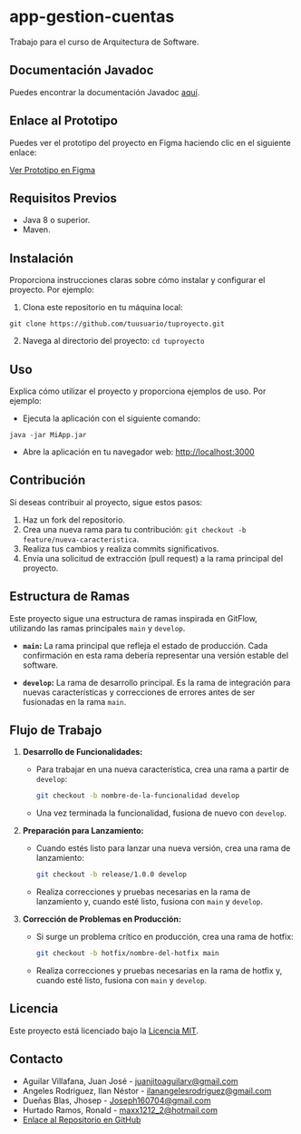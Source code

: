 # app-gestion-cuentas

Trabajo para el curso de Arquitectura de Software.

## Documentación Javadoc

Puedes encontrar la documentación Javadoc [aquí](app-gestion-cuentas).

## Enlace al Prototipo

Puedes ver el prototipo del proyecto en Figma haciendo clic en el siguiente enlace:

[Ver Prototipo en Figma](https://www.figma.com/file/JfoVSL9LVqCq5h5YedZwvh/AS_Aguilar-Angeles-Due%C3%B1as-Hurtado?type=design&node-id=1%3A6&mode=design&t=ZGCmtxFeZnJDvhjC-1)

## Requisitos Previos

- Java 8 o superior.
- Maven.

## Instalación

Proporciona instrucciones claras sobre cómo instalar y configurar el proyecto. Por ejemplo:

1. Clona este repositorio en tu máquina local:

`git clone https://github.com/tuusuario/tuproyecto.git`

2. Navega al directorio del proyecto:
`cd tuproyecto`

## Uso

Explica cómo utilizar el proyecto y proporciona ejemplos de uso. Por ejemplo:

- Ejecuta la aplicación con el siguiente comando:

``java -jar MiApp.jar``


- Abre la aplicación en tu navegador web: [http://localhost:3000](http://localhost:3000)

## Contribución

Si deseas contribuir al proyecto, sigue estos pasos:

1. Haz un fork del repositorio.
2. Crea una nueva rama para tu contribución: `git checkout -b feature/nueva-caracteristica`.
3. Realiza tus cambios y realiza commits significativos.
4. Envía una solicitud de extracción (pull request) a la rama principal del proyecto.

## Estructura de Ramas

Este proyecto sigue una estructura de ramas inspirada en GitFlow, utilizando las ramas principales `main` y `develop`.

- **`main`:** La rama principal que refleja el estado de producción. Cada confirmación en esta rama debería representar una versión estable del software.

- **`develop`:** La rama de desarrollo principal. Es la rama de integración para nuevas características y correcciones de errores antes de ser fusionadas en la rama `main`.

## Flujo de Trabajo

1. **Desarrollo de Funcionalidades:**
   - Para trabajar en una nueva característica, crea una rama a partir de `develop`:
     ```bash
     git checkout -b nombre-de-la-funcionalidad develop
     ```
   - Una vez terminada la funcionalidad, fusiona de nuevo con `develop`.

2. **Preparación para Lanzamiento:**
   - Cuando estés listo para lanzar una nueva versión, crea una rama de lanzamiento:
     ```bash
     git checkout -b release/1.0.0 develop
     ```
   - Realiza correcciones y pruebas necesarias en la rama de lanzamiento y, cuando esté listo, fusiona con `main` y `develop`.

3. **Corrección de Problemas en Producción:**
   - Si surge un problema crítico en producción, crea una rama de hotfix:
     ```bash
     git checkout -b hotfix/nombre-del-hotfix main
     ```
   - Realiza correcciones y pruebas necesarias en la rama de hotfix y, cuando esté listo, fusiona con `main` y `develop`.


## Licencia

Este proyecto está licenciado bajo la [Licencia MIT](LICENSE).

## Contacto

- Aguilar Villafana, Juan José - [juanjitoaguilarv@gmail.com](mailto:juanjitoaguilarv@gmail.com)
- Angeles Rodriguez, Ilan Néstor - [ilanangelesrodriguez@gmail.com](mailto:ilanangelesrodriguez@gmail.com)
- Dueñas Blas, Jhosep - [Joseph160704@gmail.com](mailto:Joseph160704@gmail.com)
- Hurtado Ramos, Ronald - [maxx1212_2@hotmail.com](mailto:maxx1212_2@hotmail.com)
- [Enlace al Repositorio en GitHub](https://github.com/ilanangelesrodriguez/app-gestion-cuentas)


